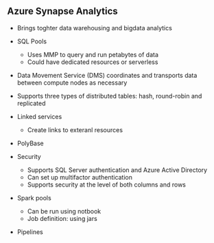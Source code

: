 ## Azure Synapse Analytics
- Brings toghter data warehousing and bigdata analytics
- SQL Pools
  - Uses MMP to query and run petabytes of data
  - Could have dedicated resources or serverless
- Data Movement Service (DMS) coordinates and transports data between compute nodes as necessary
- Supports three types of distributed tables: hash, round-robin and replicated
- Linked services
  - Create links to exteranl resources
- PolyBase 
- Security
    - Supports SQL Server authentication and Azure Active Directory
    - Can set up multifactor authentication
    - Supports security at the level of both columns and rows

- Spark pools
  - Can be run using notbook
  - Job definition: using jars 

- Pipelines
